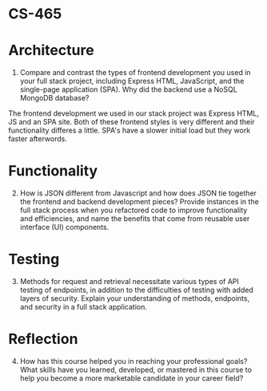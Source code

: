 # CS-465

# Architecture
1. Compare and contrast the types of frontend development you used in your full stack project, including Express HTML, JavaScript, and the single-page application (SPA).
Why did the backend use a NoSQL MongoDB database?

The frontend development we used in our stack project was Express HTML, JS and an SPA site. Both of these frontend styles is very different and their functionality differes a little. SPA's have a slower initial load but they work faster afterwords.  
# Functionality
2. How is JSON different from Javascript and how does JSON tie together the frontend and backend development pieces?
Provide instances in the full stack process when you refactored code to improve functionality and efficiencies, and name the benefits that come from reusable user interface (UI) components.


# Testing
3. Methods for request and retrieval necessitate various types of API testing of endpoints, in addition to the difficulties of testing with added layers of security. Explain your understanding of methods, endpoints, and security in a full stack application.


# Reflection
4. How has this course helped you in reaching your professional goals? What skills have you learned, developed, or mastered in this course to help you become a more marketable candidate in your career field?
